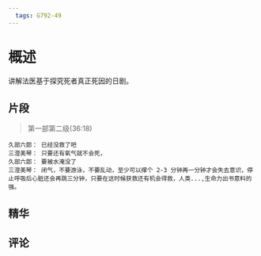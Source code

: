 ```yaml
---
  tags: G792-49
---
```


# 概述
讲解法医基于探究死者真正死因的日剧。

## 片段

> 第一部第二级(36:18)

```
久部六郎： 已经没救了吧
三澄美琴： 只要还有氧气就不会死，
久部六郎： 要被水淹没了
三澄美琴： 闭气，不要游泳，不要乱动，至少可以撑个 2-3 分钟再一分钟才会失去意识，停止呼吸后心脏还会再跳三分钟，只要在这时候获救还有机会得救，人类...,生命力出书意料的强。 
```


## 精华



## 评论

